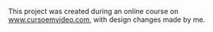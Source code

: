 This project was created during an online course on www.cursoemvideo.com, with design changes made by me.